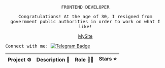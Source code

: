   <p align="center"><samp> FRONTEND DEVELOPER  </samp></p>
 
 <p align="center">
  <samp>
    Сongratulations! At the age of 30, I resigned from government public authorities in order to work on what I like! 
    </samp>
</p>
<p align="center"> <a href="https://andriivnav.if.ua/portfolio_2023/">MySite</a> </p>


 <samp> Connect with me: </samp> [![Telegram Badge](https://img.shields.io/badge/-ViktoriiaSmith-white?style=flat&logo=Telegram&logoColor=dark)](https://t.me/La_vie_chocolat) 


<table width="100%">
	<thead>
		<th span="col">Project ⚙️</th>
		<th span="col">Description 📝</th>
		<th span="col">Role 🧑‍🏭</th>
		<th span="col">Stars ⭐</th>
	</thead>
